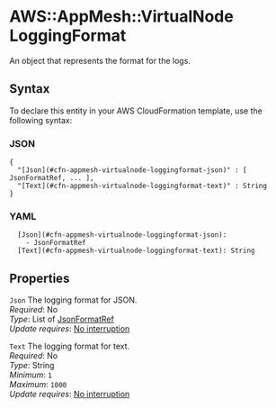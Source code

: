 # AWS::AppMesh::VirtualNode LoggingFormat<a name="aws-properties-appmesh-virtualnode-loggingformat"></a>

An object that represents the format for the logs\.

## Syntax<a name="aws-properties-appmesh-virtualnode-loggingformat-syntax"></a>

To declare this entity in your AWS CloudFormation template, use the following syntax:

### JSON<a name="aws-properties-appmesh-virtualnode-loggingformat-syntax.json"></a>

```
{
  "[Json](#cfn-appmesh-virtualnode-loggingformat-json)" : [ JsonFormatRef, ... ],
  "[Text](#cfn-appmesh-virtualnode-loggingformat-text)" : String
}
```

### YAML<a name="aws-properties-appmesh-virtualnode-loggingformat-syntax.yaml"></a>

```
  [Json](#cfn-appmesh-virtualnode-loggingformat-json):
    - JsonFormatRef
  [Text](#cfn-appmesh-virtualnode-loggingformat-text): String
```

## Properties<a name="aws-properties-appmesh-virtualnode-loggingformat-properties"></a>

`Json` <a name="cfn-appmesh-virtualnode-loggingformat-json"></a>
The logging format for JSON\.  
_Required_: No  
_Type_: List of [JsonFormatRef](aws-properties-appmesh-virtualnode-jsonformatref.md)  
_Update requires_: [No interruption](https://docs.aws.amazon.com/AWSCloudFormation/latest/UserGuide/using-cfn-updating-stacks-update-behaviors.html#update-no-interrupt)

`Text` <a name="cfn-appmesh-virtualnode-loggingformat-text"></a>
The logging format for text\.  
_Required_: No  
_Type_: String  
_Minimum_: `1`  
_Maximum_: `1000`  
_Update requires_: [No interruption](https://docs.aws.amazon.com/AWSCloudFormation/latest/UserGuide/using-cfn-updating-stacks-update-behaviors.html#update-no-interrupt)
